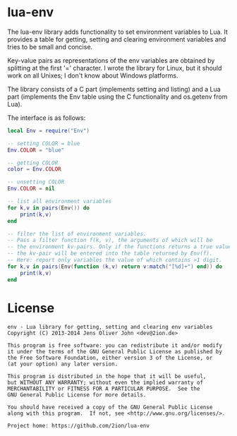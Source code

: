 # lua-env

The lua-env library adds functionality to set environment variables to
Lua. It provides a table for getting, setting and clearing environment
variables and tries to be small and concise.

Key-value pairs as representations of the env variables are
obtained by splitting at the first '=' character. I wrote the library
for Linux, but it should work on all Unixes; I don't know about Windows
platforms.

The library consists of a C part (implements setting and listing) and a
Lua part (implements the Env table using the C functionality and
os.getenv from Lua).

The interface is as follows:

```lua
local Env = require("Env")

-- setting COLOR = blue
Env.COLOR = "blue"

-- getting COLOR
color = Env.COLOR

-- unsetting COLOR
Env.COLOR = nil

-- list all environment variables
for k,v in pairs(Env()) do
    print(k,v)
end

-- filter the list of environment variables.
-- Pass a filter function f(k, v), the arguments of which will be
-- the environment kv-pairs. Only if the functions returns a true value
-- the kv-pair will be entered into the table returned by Env(f).
-- Here: report only variables the value of which contains >1 digit.
for k,v in pairs(Env(function (k,v) return v:match("[%d]+") end)) do
    print(k,v)
end

```

# License

```
env - Lua library for getting, setting and clearing env variables
Copyright (C) 2013-2014 Jens Oliver John <dev@2ion.de>

This program is free software: you can redistribute it and/or modify
it under the terms of the GNU General Public License as published by
the Free Software Foundation, either version 3 of the License, or
(at your option) any later version.

This program is distributed in the hope that it will be useful,
but WITHOUT ANY WARRANTY; without even the implied warranty of
MERCHANTABILITY or FITNESS FOR A PARTICULAR PURPOSE.  See the
GNU General Public License for more details.

You should have received a copy of the GNU General Public License
along with this program.  If not, see <http://www.gnu.org/licenses/>.

Project home: https://github.com/2ion/lua-env
```
